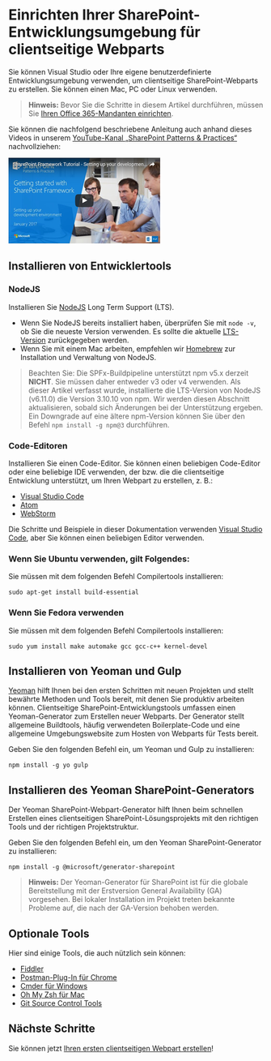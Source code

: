 # <a name="set-up-your-sharepoint-client-side-web-part-development-environment"></a>Einrichten Ihrer SharePoint-Entwicklungsumgebung für clientseitige Webparts

Sie können Visual Studio oder Ihre eigene benutzerdefinierte Entwicklungsumgebung verwenden, um clientseitige SharePoint-Webparts zu erstellen. Sie können einen Mac, PC oder Linux verwenden.

>**Hinweis:** Bevor Sie die Schritte in diesem Artikel durchführen, müssen Sie [Ihren Office 365-Mandanten einrichten](./set-up-your-developer-tenant).

Sie können die nachfolgend beschriebene Anleitung auch anhand dieses Videos in unserem [YouTube-Kanal „SharePoint Patterns & Practices“](https://www.youtube.com/watch?v=_fxYexlUhe0&t=5s&list=PLR9nK3mnD-OXvSWvS2zglCzz4iplhVrKq&index=1) nachvollziehen: 

<a href="https://www.youtube.com/watch?v=_fxYexlUhe0&t=5s&list=PLR9nK3mnD-OXvSWvS2zglCzz4iplhVrKq">
    <img src="../../images/spfx-youtube-tutorial0.png" alt="Screenshot of the YouTube video player for this tutorial" />
</a>


## <a name="install-developer-tools"></a>Installieren von Entwicklertools

### <a name="nodejs"></a>NodeJS
Installieren Sie [NodeJS](https://nodejs.org/en/) Long Term Support (LTS).

* Wenn Sie NodeJS bereits installiert haben, überprüfen Sie mit `node -v`, ob Sie die neueste Version verwenden. Es sollte die aktuelle [LTS-Version](https://nodejs.org/en/download/) zurückgegeben werden. 
* Wenn Sie mit einem Mac arbeiten, empfehlen wir [Homebrew](http://brew.sh/) zur Installation und Verwaltung von NodeJS. 

> Beachten Sie: Die SPFx-Buildpipeline unterstützt npm v5.x derzeit **NICHT**. Sie müssen daher entweder v3 oder v4 verwenden. Als dieser Artikel verfasst wurde, installierte die LTS-Version von NodeJS (v6.11.0) die Version 3.10.10 von npm. Wir werden diesen Abschnitt aktualisieren, sobald sich Änderungen bei der Unterstützung ergeben. Ein Downgrade auf eine ältere npm-Version können Sie über den Befehl `npm install -g npm@3` durchführen.

### <a name="code-editors"></a>Code-Editoren
Installieren Sie einen Code-Editor. Sie können einen beliebigen Code-Editor oder eine beliebige IDE verwenden, der bzw. die die clientseitige Entwicklung unterstützt, um Ihren Webpart zu erstellen, z. B.:

* [Visual Studio Code](https://code.visualstudio.com/)
* [Atom](https://atom.io)
* [WebStorm](https://www.jetbrains.com/webstorm) 

Die Schritte und Beispiele in dieser Dokumentation verwenden [Visual Studio Code](https://code.visualstudio.com/), aber Sie können einen beliebigen Editor verwenden. 

### <a name="if-you-are-using-ubuntu"></a>Wenn Sie Ubuntu verwenden, gilt Folgendes:

Sie müssen mit dem folgenden Befehl Compilertools installieren:
    
```
sudo apt-get install build-essential
```

### <a name="if-you-are-using-fedora"></a>Wenn Sie Fedora verwenden

Sie müssen mit dem folgenden Befehl Compilertools installieren:
    
```
sudo yum install make automake gcc gcc-c++ kernel-devel
```

## <a name="install-yeoman-and-gulp"></a>Installieren von Yeoman und Gulp

[Yeoman](http://yeoman.io/) hilft Ihnen bei den ersten Schritten mit neuen Projekten und stellt bewährte Methoden und Tools bereit, mit denen Sie produktiv arbeiten können. Clientseitige SharePoint-Entwicklungstools umfassen einen Yeoman-Generator zum Erstellen neuer Webparts. Der Generator stellt allgemeine Buildtools, häufig verwendeten Boilerplate-Code und eine allgemeine Umgebungswebsite zum Hosten von Webparts für Tests bereit.

Geben Sie den folgenden Befehl ein, um Yeoman und Gulp zu installieren:
    
```
npm install -g yo gulp
```

## <a name="install-yeoman-sharepoint-generator"></a>Installieren des Yeoman SharePoint-Generators

Der Yeoman SharePoint-Webpart-Generator hilft Ihnen beim schnellen Erstellen eines clientseitigen SharePoint-Lösungsprojekts mit den richtigen Tools und der richtigen Projektstruktur.

Geben Sie den folgenden Befehl ein, um den Yeoman SharePoint-Generator zu installieren:
    
```
npm install -g @microsoft/generator-sharepoint 
```
>**Hinweis:** Der Yeoman-Generator für SharePoint ist für die globale Bereitstellung mit der Erstversion General Availability (GA) vorgesehen. Bei lokaler Installation im Projekt treten bekannte Probleme auf, die nach der GA-Version behoben werden.


## <a name="optional-tools"></a>Optionale Tools

Hier sind einige Tools, die auch nützlich sein können:

* [Fiddler](http://www.telerik.com/fiddler)
* [Postman-Plug-In für Chrome](https://www.getpostman.com/docs/introduction)
* [Cmder für Windows](http://cmder.net/)
* [Oh My Zsh für Mac](http://ohmyz.sh/)
* [Git Source Control Tools](https://git-scm.com/)

## <a name="next-steps"></a>Nächste Schritte

Sie können jetzt [Ihren ersten clientseitigen Webpart erstellen](web-parts/get-started/build-a-hello-world-web-part)!
